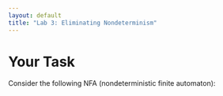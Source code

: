 ```yaml
---
layout: default
title: "Lab 3: Eliminating Nondeterminism"
---
```


# Your Task

Consider the following NFA (nondeterministic finite automaton):

<object style="margin-left: 40px; width: 30em;" data="img/lab03.svg" type="image/svg+xml"></object>
